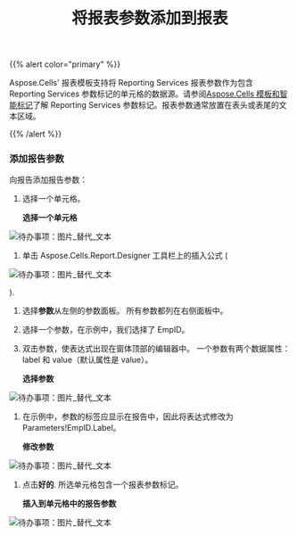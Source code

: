 ﻿---
title: 将报表参数添加到报表
type: docs
weight: 60
url: /zh/reportingservices/adding-report-parameters-to-report/
---
{{% alert color="primary" %}} 

Aspose.Cells' 报表模板支持将 Reporting Services 报表参数作为包含 Reporting Services 参数标记的单元格的数据源。请参阅[Aspose.Cells 模板和智能标记](/cells/zh/reportingservices/aspose-cells-template-and-smart-markers/)了解 Reporting Services 参数标记。报表参数通常放置在表头或表尾的文本区域。

{{% /alert %}} 
### **添加报告参数**
向报告添加报告参数：

1. 选择一个单元格。

   **选择一个单元格** 

![待办事项：图片_替代_文本](adding-report-parameters-to-report_1.png)




1. 单击 Aspose.Cells.Report.Designer 工具栏上的插入公式 (

![待办事项：图片_替代_文本](adding-report-parameters-to-report_2.png)

).

1. 选择**参数**从左侧的参数面板。
所有参数都列在右侧面板中。
1. 选择一个参数，在示例中，我们选择了 EmpID。
1. 双击参数，使表达式出现在窗体顶部的编辑器中。
一个参数有两个数据属性：label 和 value（默认属性是 value）。

   **选择参数** 

![待办事项：图片_替代_文本](adding-report-parameters-to-report_3.png)




1. 在示例中，参数的标签应显示在报告中，因此将表达式修改为 Parameters!EmpID.Label。

   **修改参数** 

![待办事项：图片_替代_文本](adding-report-parameters-to-report_4.png)




1. 点击**好的**.
所选单元格包含一个报表参数标记。

   **插入到单元格中的报告参数** 

![待办事项：图片_替代_文本](adding-report-parameters-to-report_5.png)
